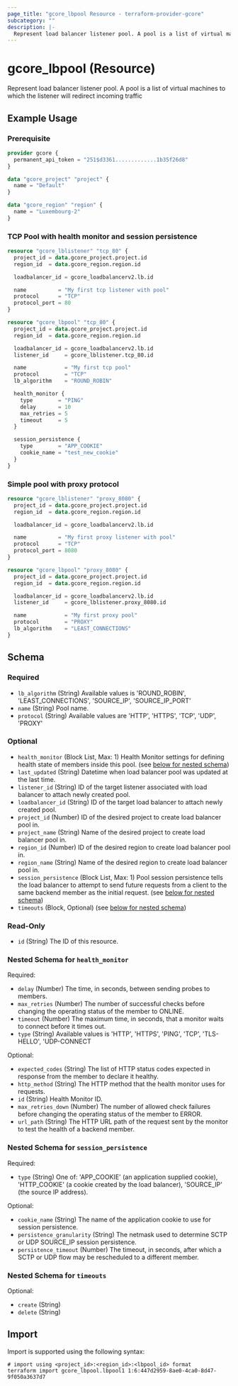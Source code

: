 ```yaml
---
page_title: "gcore_lbpool Resource - terraform-provider-gcore"
subcategory: ""
description: |-
  Represent load balancer listener pool. A pool is a list of virtual machines to which the listener will redirect incoming traffic
---
```


# gcore_lbpool (Resource)

Represent load balancer listener pool. A pool is a list of virtual machines to which the listener will redirect incoming traffic

## Example Usage

### Prerequisite

```terraform
provider gcore {
  permanent_api_token = "251$d3361.............1b35f26d8"
}

data "gcore_project" "project" {
  name = "Default"
}

data "gcore_region" "region" {
  name = "Luxembourg-2"
}
```

### TCP Pool with health monitor and session persistence

```terraform
resource "gcore_lblistener" "tcp_80" {
  project_id = data.gcore_project.project.id
  region_id  = data.gcore_region.region.id

  loadbalancer_id = gcore_loadbalancerv2.lb.id

  name          = "My first tcp listener with pool"
  protocol      = "TCP"
  protocol_port = 80
}

resource "gcore_lbpool" "tcp_80" {
  project_id = data.gcore_project.project.id
  region_id  = data.gcore_region.region.id

  loadbalancer_id = gcore_loadbalancerv2.lb.id
  listener_id     = gcore_lblistener.tcp_80.id

  name            = "My first tcp pool"
  protocol        = "TCP"
  lb_algorithm    = "ROUND_ROBIN"

  health_monitor {
    type        = "PING"
    delay       = 10
    max_retries = 5
    timeout     = 5
  }

  session_persistence {
    type        = "APP_COOKIE"
    cookie_name = "test_new_cookie"
  }
}
```

### Simple pool with proxy protocol

```terraform
resource "gcore_lblistener" "proxy_8080" {
  project_id = data.gcore_project.project.id
  region_id  = data.gcore_region.region.id

  loadbalancer_id = gcore_loadbalancerv2.lb.id

  name          = "My first proxy listener with pool"
  protocol      = "TCP"
  protocol_port = 8080
}

resource "gcore_lbpool" "proxy_8080" {
  project_id = data.gcore_project.project.id
  region_id  = data.gcore_region.region.id

  loadbalancer_id = gcore_loadbalancerv2.lb.id
  listener_id     = gcore_lblistener.proxy_8080.id

  name            = "My first proxy pool"
  protocol        = "PROXY"
  lb_algorithm    = "LEAST_CONNECTIONS"
}
```

<!-- schema generated by tfplugindocs -->
## Schema

### Required

- `lb_algorithm` (String) Available values is 'ROUND_ROBIN', 'LEAST_CONNECTIONS', 'SOURCE_IP', 'SOURCE_IP_PORT'
- `name` (String) Pool name.
- `protocol` (String) Available values are 'HTTP', 'HTTPS', 'TCP', 'UDP', 'PROXY'

### Optional

- `health_monitor` (Block List, Max: 1) Health Monitor settings for defining health state of members inside this pool. (see [below for nested schema](#nestedblock--health_monitor))
- `last_updated` (String) Datetime when load balancer pool was updated at the last time.
- `listener_id` (String) ID of the target listener associated with load balancer to attach newly created pool.
- `loadbalancer_id` (String) ID of the target load balancer to attach newly created pool.
- `project_id` (Number) ID of the desired project to create load balancer pool in.
- `project_name` (String) Name of the desired project to create load balancer pool in.
- `region_id` (Number) ID of the desired region to create load balancer pool in.
- `region_name` (String) Name of the desired region to create load balancer pool in.
- `session_persistence` (Block List, Max: 1) Pool session persistence tells the load balancer to attempt to send future requests from a client to the same backend member as the initial request. (see [below for nested schema](#nestedblock--session_persistence))
- `timeouts` (Block, Optional) (see [below for nested schema](#nestedblock--timeouts))

### Read-Only

- `id` (String) The ID of this resource.

<a id="nestedblock--health_monitor"></a>
### Nested Schema for `health_monitor`

Required:

- `delay` (Number) The time, in seconds, between sending probes to members.
- `max_retries` (Number) The number of successful checks before changing the operating status of the member to ONLINE.
- `timeout` (Number) The maximum time, in seconds, that a monitor waits to connect before it times out.
- `type` (String) Available values is 'HTTP', 'HTTPS', 'PING', 'TCP', 'TLS-HELLO', 'UDP-CONNECT

Optional:

- `expected_codes` (String) The list of HTTP status codes expected in response from the member to declare it healthy.
- `http_method` (String) The HTTP method that the health monitor uses for requests.
- `id` (String) Health Monitor ID.
- `max_retries_down` (Number) The number of allowed check failures before changing the operating status of the member to ERROR.
- `url_path` (String) The HTTP URL path of the request sent by the monitor to test the health of a backend member.


<a id="nestedblock--session_persistence"></a>
### Nested Schema for `session_persistence`

Required:

- `type` (String) One of: 'APP_COOKIE' (an application supplied cookie), 'HTTP_COOKIE' (a cookie created by the load balancer), 'SOURCE_IP' (the source IP address).

Optional:

- `cookie_name` (String) The name of the application cookie to use for session persistence.
- `persistence_granularity` (String) The netmask used to determine SCTP or UDP SOURCE_IP session persistence.
- `persistence_timeout` (Number) The timeout, in seconds, after which a SCTP or UDP flow may be rescheduled to a different member.


<a id="nestedblock--timeouts"></a>
### Nested Schema for `timeouts`

Optional:

- `create` (String)
- `delete` (String)





## Import

Import is supported using the following syntax:

```shell
# import using <project_id>:<region_id>:<lbpool_id> format
terraform import gcore_lbpool.lbpool1 1:6:447d2959-8ae0-4ca0-8d47-9f050a3637d7
```


